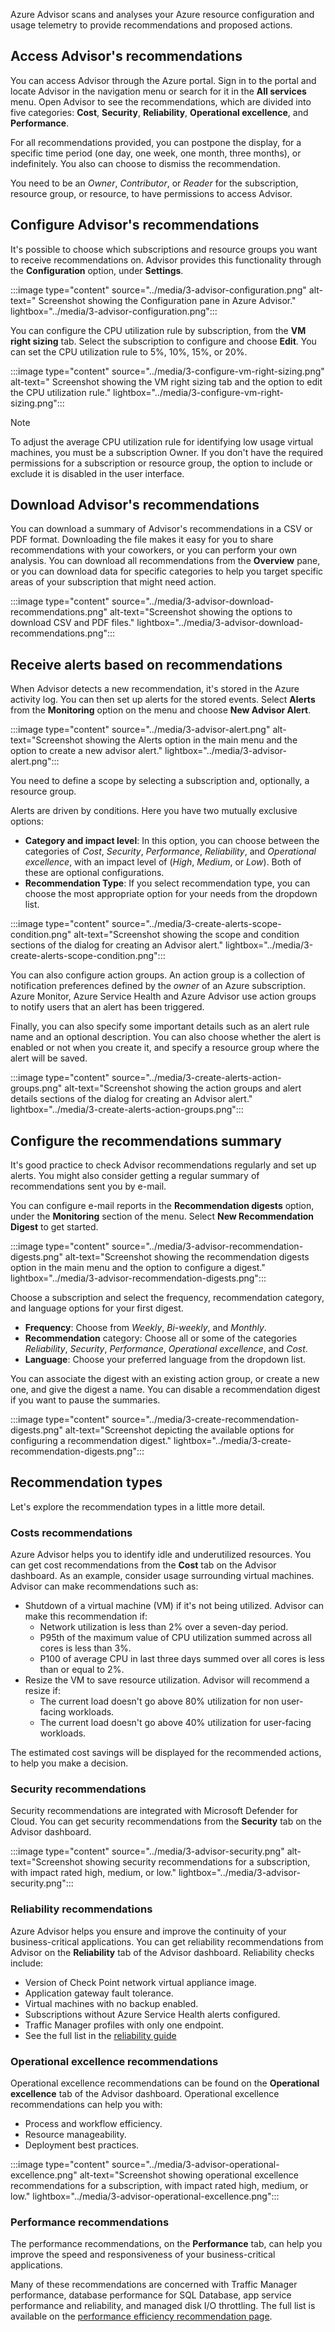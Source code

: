 Azure Advisor scans and analyses your Azure resource configuration and usage telemetry to provide recommendations and proposed actions.

## Access Advisor's recommendations

You can access Advisor through the Azure portal. Sign in to the portal and locate Advisor in the navigation menu or search for it in the **All services** menu. Open Advisor to see the recommendations, which are divided into five categories: **Cost**, **Security**, **Reliability**, **Operational excellence**, and **Performance**.

For all recommendations provided, you can postpone the display, for a specific time period (one day, one week, one month, three months), or indefinitely. You also can choose to dismiss the recommendation.

You need to be an *Owner*, *Contributor*, or *Reader* for the subscription, resource group, or resource, to have permissions to access Advisor.

## Configure Advisor's recommendations

It's possible to choose which subscriptions and resource groups you want to receive recommendations on. Advisor provides this functionality through the **Configuration** option, under **Settings**.

:::image type="content" source="../media/3-advisor-configuration.png" alt-text=" Screenshot showing the Configuration pane in Azure Advisor." lightbox="../media/3-advisor-configuration.png":::

You can configure the CPU utilization rule by subscription, from the **VM right sizing** tab. Select the subscription to configure and choose **Edit**. You can set the CPU utilization rule to 5%, 10%, 15%, or 20%.

:::image type="content" source="../media/3-configure-vm-right-sizing.png" alt-text=" Screenshot showing the VM right sizing tab and the option to edit the CPU utilization rule." lightbox="../media/3-configure-vm-right-sizing.png":::

> [!Note]
> To adjust the average CPU utilization rule for identifying low usage virtual machines, you must be a subscription Owner. If you don't have the required permissions for a subscription or resource group, the option to include or exclude it is disabled in the user interface.

## Download Advisor's recommendations

You can download a summary of Advisor's recommendations in a CSV or PDF format. Downloading the file makes it easy for you to share recommendations with your coworkers, or you can perform your own analysis. You can download all recommendations from the **Overview** pane, or you can download data for specific categories to help you target specific areas of your subscription that might need action.

:::image type="content" source="../media/3-advisor-download-recommendations.png" alt-text="Screenshot showing the options to download CSV and PDF files." lightbox="../media/3-advisor-download-recommendations.png":::

## Receive alerts based on recommendations

When Advisor detects a new recommendation, it's stored in the Azure activity log. You can then set up alerts for the stored events. Select **Alerts** from the **Monitoring** option on the menu and choose **New Advisor Alert**.

:::image type="content" source="../media/3-advisor-alert.png" alt-text="Screenshot showing the Alerts option in the main menu and the option to create a new advisor alert." lightbox="../media/3-advisor-alert.png":::

You need to define a scope by selecting a subscription and, optionally, a resource group. 

Alerts are driven by conditions. Here you have two mutually exclusive options:

* **Category and impact level**: In this option, you can choose between the categories of *Cost*, *Security*, *Performance*, *Reliability*, and *Operational excellence*, with an impact level of (*High*, *Medium*, or *Low*). Both of these are optional configurations.
* **Recommendation Type**: If you select recommendation type, you can choose the most appropriate option for your needs from the dropdown list. 

:::image type="content" source="../media/3-create-alerts-scope-condition.png" alt-text="Screenshot showing the scope and condition sections of the dialog for creating an Advisor alert." lightbox="../media/3-create-alerts-scope-condition.png":::

You can also configure action groups. An action group is a collection of notification preferences defined by the *owner* of an Azure subscription. Azure Monitor, Azure Service Health and Azure Advisor use action groups to notify users that an alert has been triggered.

Finally, you can also specify some important details such as an alert rule name and an optional description. You can also choose whether the alert is enabled or not when you create it, and specify a resource group where the alert will be saved.

:::image type="content" source="../media/3-create-alerts-action-groups.png" alt-text="Screenshot showing the action groups and alert details sections of the dialog for creating an Advisor alert." lightbox="../media/3-create-alerts-action-groups.png":::

## Configure the recommendations summary

It's good practice to check Advisor recommendations regularly and set up alerts. You might also consider getting a regular summary of recommendations sent you by e-mail.

You can configure e-mail reports in the **Recommendation digests** option, under the **Monitoring** section of the menu. Select **New Recommendation Digest** to get started.

:::image type="content" source="../media/3-advisor-recommendation-digests.png" alt-text="Screenshot showing the recommendation digests option in the main menu and the option to configure a digest." lightbox="../media/3-advisor-recommendation-digests.png":::

Choose a subscription and select the frequency, recommendation category, and language options for your first digest.

* **Frequency**: Choose from *Weekly*, *Bi-weekly*, and *Monthly*.
* **Recommendation** category: Choose all or some of the categories *Reliability*, *Security*, *Performance*, *Operational excellence*, and *Cost*.
* **Language**: Choose your preferred language from the dropdown list.

You can associate the digest with an existing action group, or create a new one, and give the digest a name. You can disable a recommendation digest if you want to pause the summaries.

:::image type="content" source="../media/3-create-recommendation-digests.png" alt-text="Screenshot depicting the available options for configuring a recommendation digest." lightbox="../media/3-create-recommendation-digests.png":::

## Recommendation types

Let's explore the recommendation types in a little more detail.

### Costs recommendations

Azure Advisor helps you to identify idle and underutilized resources. You can get cost recommendations from the **Cost** tab on the Advisor dashboard. As an example, consider usage surrounding virtual machines. Advisor can make recommendations such as:

* Shutdown of a virtual machine (VM) if it's not being utilized. Advisor can make this recommendation if: 
  * Network utilization is less than 2% over a seven-day period.
  * P95th of the maximum value of CPU utilization summed across all cores is less than 3%.
  * P100 of average CPU in last three days summed over all cores is less than or equal to 2%.
* Resize the VM to save resource utilization. Advisor will recommend a resize if:
  * The current load doesn't go above 80% utilization for non user-facing workloads.
  * The current load doesn't go above 40% utilization for user-facing workloads.

The estimated cost savings will be displayed for the recommended actions, to help you make a decision.

### Security recommendations

Security recommendations are integrated with Microsoft Defender for Cloud. You can get security recommendations from the **Security** tab on the Advisor dashboard.

:::image type="content" source="../media/3-advisor-security.png" alt-text="Screenshot showing security recommendations for a subscription, with impact rated high, medium, or low." lightbox="../media/3-advisor-security.png":::

### Reliability recommendations

Azure Advisor helps you ensure and improve the continuity of your business-critical applications. You can get reliability recommendations from Advisor on the **Reliability** tab of the Advisor dashboard. Reliability checks include:

* Version of Check Point network virtual appliance image.
* Application gateway fault tolerance.
* Virtual machines with no backup enabled.
* Subscriptions without Azure Service Health alerts configured.
* Traffic Manager profiles with only one endpoint.
* See the full list in the [reliability guide](/azure/advisor/advisor-high-availability-recommendations)

### Operational excellence recommendations

Operational excellence recommendations can be found on the **Operational excellence** tab of the Advisor dashboard. Operational excellence recommendations can help you with:

* Process and workflow efficiency.
* Resource manageability.
* Deployment best practices.

:::image type="content" source="../media/3-advisor-operational-excellence.png" alt-text="Screenshot showing operational excellence recommendations for a subscription, with impact rated high, medium, or low." lightbox="../media/3-advisor-operational-excellence.png":::

### Performance recommendations

The performance recommendations, on the **Performance** tab, can help you improve the speed and responsiveness of your business-critical applications. 

Many of these recommendations are concerned with Traffic Manager performance, database performance for SQL Database, app service performance and reliability, and managed disk I/O throttling. The full list is available on the [performance efficiency recommendation page](/azure/advisor/advisor-performance-recommendations).
